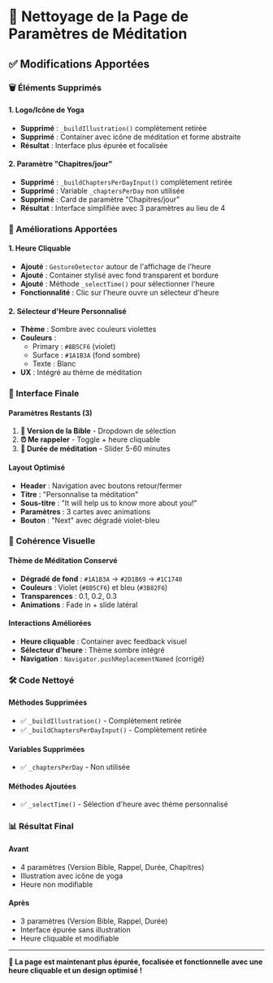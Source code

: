 # 🎨 Nettoyage de la Page de Paramètres de Méditation

## ✅ Modifications Apportées

### **🗑️ Éléments Supprimés**

#### **1. Logo/Icône de Yoga**
- **Supprimé** : `_buildIllustration()` complètement retirée
- **Supprimé** : Container avec icône de méditation et forme abstraite
- **Résultat** : Interface plus épurée et focalisée

#### **2. Paramètre "Chapitres/jour"**
- **Supprimé** : `_buildChaptersPerDayInput()` complètement retirée
- **Supprimé** : Variable `_chaptersPerDay` non utilisée
- **Supprimé** : Card de paramètre "Chapitres/jour"
- **Résultat** : Interface simplifiée avec 3 paramètres au lieu de 4

### **🎯 Améliorations Apportées**

#### **1. Heure Cliquable**
- **Ajouté** : `GestureDetector` autour de l'affichage de l'heure
- **Ajouté** : Container stylisé avec fond transparent et bordure
- **Ajouté** : Méthode `_selectTime()` pour sélectionner l'heure
- **Fonctionnalité** : Clic sur l'heure ouvre un sélecteur d'heure

#### **2. Sélecteur d'Heure Personnalisé**
- **Thème** : Sombre avec couleurs violettes
- **Couleurs** :
  - Primary : `#8B5CF6` (violet)
  - Surface : `#1A1B3A` (fond sombre)
  - Texte : Blanc
- **UX** : Intégré au thème de méditation

### **📱 Interface Finale**

#### **Paramètres Restants (3)**
1. **📖 Version de la Bible** - Dropdown de sélection
2. **⏰ Me rappeler** - Toggle + heure cliquable
3. **🧘 Durée de méditation** - Slider 5-60 minutes

#### **Layout Optimisé**
- **Header** : Navigation avec boutons retour/fermer
- **Titre** : "Personnalise ta méditation"
- **Sous-titre** : "It will help us to know more about you!"
- **Paramètres** : 3 cartes avec animations
- **Bouton** : "Next" avec dégradé violet-bleu

### **🎨 Cohérence Visuelle**

#### **Thème de Méditation Conservé**
- **Dégradé de fond** : `#1A1B3A` → `#2D1B69` → `#1C1740`
- **Couleurs** : Violet (`#8B5CF6`) et bleu (`#3B82F6`)
- **Transparences** : 0.1, 0.2, 0.3
- **Animations** : Fade in + slide latéral

#### **Interactions Améliorées**
- **Heure cliquable** : Container avec feedback visuel
- **Sélecteur d'heure** : Thème sombre intégré
- **Navigation** : `Navigator.pushReplacementNamed` (corrigé)

### **🛠️ Code Nettoyé**

#### **Méthodes Supprimées**
- ✅ `_buildIllustration()` - Complètement retirée
- ✅ `_buildChaptersPerDayInput()` - Complètement retirée

#### **Variables Supprimées**
- ✅ `_chaptersPerDay` - Non utilisée

#### **Méthodes Ajoutées**
- ✅ `_selectTime()` - Sélection d'heure avec thème personnalisé

### **📊 Résultat Final**

#### **Avant**
- 4 paramètres (Version Bible, Rappel, Durée, Chapitres)
- Illustration avec icône de yoga
- Heure non modifiable

#### **Après**
- 3 paramètres (Version Bible, Rappel, Durée)
- Interface épurée sans illustration
- Heure cliquable et modifiable

---

**🎉 La page est maintenant plus épurée, focalisée et fonctionnelle avec une heure cliquable et un design optimisé !**
